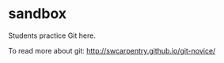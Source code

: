 # sandbox
Students practice Git here.

To read more about git:
http://swcarpentry.github.io/git-novice/
